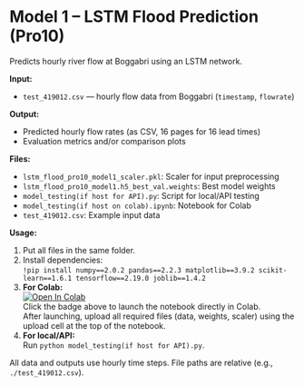 # Model 1 – LSTM Flood Prediction (Pro10)

Predicts hourly river flow at Boggabri using an LSTM network.

**Input:**  
- `test_419012.csv` — hourly flow data from Boggabri (`timestamp`, `flowrate`)

**Output:**  
- Predicted hourly flow rates (as CSV, 16 pages for 16 lead times)
- Evaluation metrics and/or comparison plots

**Files:**  
- `lstm_flood_pro10_model1_scaler.pkl`: Scaler for input preprocessing  
- `lstm_flood_pro10_model1.h5_best_val.weights`: Best model weights  
- `model_testing(if host for API).py`: Script for local/API testing  
- `model_testing(if host on colab).ipynb`: Notebook for Colab  
- `test_419012.csv`: Example input data

**Usage:**  
1. Put all files in the same folder.
2. Install dependencies:  
   `!pip install numpy==2.0.2 pandas==2.2.3 matplotlib==3.9.2 scikit-learn==1.6.1 tensorflow==2.19.0 joblib==1.4.2`
3. **For Colab:**  
   [![Open In Colab](https://colab.research.google.com/assets/colab-badge.svg)](https://colab.research.google.com/github/Alexzou0215/LSTM_flood_prediction/blob/main/models/lstm_model1/model_testing(if%20host%20on%20colab).ipynb)  
   Click the badge above to launch the notebook directly in Colab.  
   After launching, upload all required files (data, weights, scaler) using the upload cell at the top of the notebook.
4. **For local/API:**  
   Run `python model_testing(if host for API).py`.

All data and outputs use hourly time steps. File paths are relative (e.g., `./test_419012.csv`).
